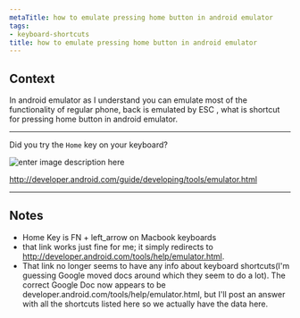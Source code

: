 ```yaml
---
metaTitle: how to emulate pressing home button in android emulator
tags:
- keyboard-shortcuts
title: how to emulate pressing home button in android emulator
---
```


## Context

In android emulator as I understand you can emulate most of the functionality of regular phone, back is emulated by ESC , what is shortcut for pressing home button in android emulator.



---

Did you try the `Home` key on your keyboard?


![enter image description here](https://i.stack.imgur.com/2Bnnh.png)


<http://developer.android.com/guide/developing/tools/emulator.html>



---

## Notes

- Home Key is FN + left_arrow on Macbook keyboards
-  that link works just fine for me; it simply redirects to http://developer.android.com/tools/help/emulator.html.
- That link no longer seems to have any info about keyboard shortcuts(I'm guessing Google moved docs around which they seem to do a lot). The correct Google Doc now appears to be developer.android.com/tools/help/emulator.html, but I'll post an answer with all the shortcuts listed here so we actually have the data here.

